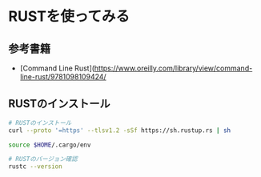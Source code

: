 # RUSTを使ってみる

## 参考書籍

- [Command Line Rust](https://www.oreilly.com/library/view/command-line-rust/9781098109424/

## RUSTのインストール

```bash
# RUSTのインストール
curl --proto '=https' --tlsv1.2 -sSf https://sh.rustup.rs | sh

source $HOME/.cargo/env

# RUSTのバージョン確認
rustc --version
```